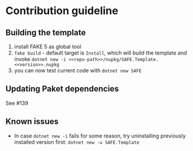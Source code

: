 # Contribution guideline

## Building the template

1. install FAKE 5 as global tool
1. `fake build` - default target is `Install`, which will build the template and invoke `dotnet new -i <<repo-path>>/nupkg/SAFE.Template.<<version>>.nupkg`
1. you can now test current code with `dotnet new SAFE`

## Updating Paket dependencies

See #139

## Known issues

* In case `dotnet new -i` fails for some reason, try uninstalling previously installed version first: `dotnet new -u SAFE.Template`
